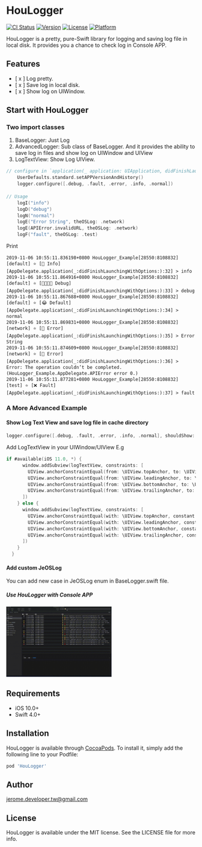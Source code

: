 # HouLogger

[![CI Status](https://img.shields.io/travis/jerome.developer.tw@gmail.com/HouLogger.svg?style=flat)](https://travis-ci.org/jerome.developer.tw@gmail.com/HouLogger)
[![Version](https://img.shields.io/cocoapods/v/HouLogger.svg?style=flat)](https://cocoapods.org/pods/HouLogger)
[![License](https://img.shields.io/cocoapods/l/HouLogger.svg?style=flat)](https://cocoapods.org/pods/HouLogger)
[![Platform](https://img.shields.io/cocoapods/p/HouLogger.svg?style=flat)](https://cocoapods.org/pods/HouLogger)

HouLogger is a pretty, pure-Swift library for logging and saving log file in local disk. It provides you a chance to check log in Console APP.

## Features

- [ x ] Log pretty.
- [ x ] Save log in local disk.
- [ x ] Show log on UIWindow.

## Start with HouLogger

### Two import classes
1. BaseLogger: Just Log
1. AdvancedLogger: Sub class of BaseLogger. And it provides the ability to save log in files and show log on UIWindow and UIView
1. LogTextView: Show Log UIView.

```swift
// configure in `application(_ application: UIApplication, didFinishLaunchingWithOptions launchOptions: [UIApplicationLaunchOptionsKey: Any]?) -> Bool`
    UserDefaults.standard.setAPPVersionAndHistory()
    logger.configure([.debug, .fault, .error, .info, .normal])

// Usage
    logI("info")
    logD("debug")
    logN("normal")
    logE("Error String", theOSLog: .network)
    logE(APIError.invalidURL, theOSLog: .network)
    logF("fault", theOSLog: .test)
```

Print
```
2019-11-06 10:55:11.836198+0800 HouLogger_Example[28550:8108832] [default] ⭐️ [📗 Info] [AppDelegate.application(_:didFinishLaunchingWithOptions:):32] > info
2019-11-06 10:55:11.864916+0800 HouLogger_Example[28550:8108832] [default] ⭐️ [👨‍👩‍👧‍👦 Debug] [AppDelegate.application(_:didFinishLaunchingWithOptions:):33] > debug
2019-11-06 10:55:11.867688+0800 HouLogger_Example[28550:8108832] [default] ⭐️ [😂 Default] [AppDelegate.application(_:didFinishLaunchingWithOptions:):34] > normal
2019-11-06 10:55:11.869831+0800 HouLogger_Example[28550:8108832] [network] ⭐️ [💩 Error] [AppDelegate.application(_:didFinishLaunchingWithOptions:):35] > Error String
2019-11-06 10:55:11.874609+0800 HouLogger_Example[28550:8108832] [network] ⭐️ [💩 Error] [AppDelegate.application(_:didFinishLaunchingWithOptions:):36] > Error: The operation couldn’t be completed. (HouLogger_Example.AppDelegate.APIError error 0.)
2019-11-06 10:55:11.877281+0800 HouLogger_Example[28550:8108832] [test] ⭐️ [❌ Fault] [AppDelegate.application(_:didFinishLaunchingWithOptions:):37] > fault
```
### A More Advanced Example
#### Show Log Text View and save log file in cache directory
```swift
logger.configure([.debug, .fault, .error, .info, .normal], shouldShow: true, shouldCache: true)
```

Add LogTextView in your UIWindow/UIView
E.g
```swift
if #available(iOS 11.0, *) {
      window.addSubview(logTextView, constraints: [
        UIView.anchorConstraintEqual(from: \UIView.topAnchor, to: \UIView.safeAreaLayoutGuide.topAnchor, constant: .defaultMargin),
        UIView.anchorConstraintEqual(from: \UIView.leadingAnchor, to: \UIView.safeAreaLayoutGuide.leadingAnchor, constant: .defaultMargin),
        UIView.anchorConstraintEqual(from: \UIView.bottomAnchor, to: \UIView.safeAreaLayoutGuide.bottomAnchor, constant: CGFloat.defaultMargin.negativeValue),
        UIView.anchorConstraintEqual(from: \UIView.trailingAnchor, to: \UIView.safeAreaLayoutGuide.trailingAnchor, constant: CGFloat.defaultMargin.negativeValue),
      ])
    } else {
      window.addSubview(logTextView, constraints: [
        UIView.anchorConstraintEqual(with: \UIView.topAnchor, constant: .defaultMargin),
        UIView.anchorConstraintEqual(with: \UIView.leadingAnchor, constant: .defaultMargin),
        UIView.anchorConstraintEqual(with: \UIView.bottomAnchor, constant: CGFloat.defaultMargin.negativeValue),
        UIView.anchorConstraintEqual(with: \UIView.trailingAnchor, constant: CGFloat.defaultMargin.negativeValue),
      ])
    }
  }
```
#### Add custom JeOSLog
You can add new case in JeOSLog enum in BaseLogger.swift file.

##### Use HouLogger with Console APP
<img src="logWithConsoleAPP.gif" width="280" />

## Requirements

- iOS 10.0+
- Swift 4.0+

## Installation

HouLogger is available through [CocoaPods](https://cocoapods.org). To install
it, simply add the following line to your Podfile:

```ruby
pod 'HouLogger'
```

## Author

jerome.developer.tw@gmail.com

## License

HouLogger is available under the MIT license. See the LICENSE file for more info.
